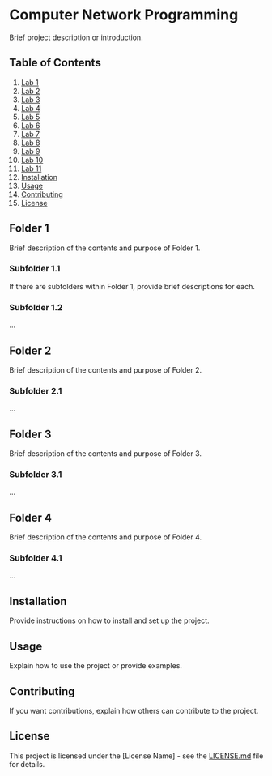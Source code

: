 # Computer Network Programming

Brief project description or introduction.

## Table of Contents

1. [Lab 1](#lab_1st_week)
2. [Lab 2](#lab_2nd_week)
3. [Lab 3](#lab_3rd_week)
4. [Lab 4](#lab_4th_week)
5. [Lab 5](#lab_5th_week)
6. [Lab 6](#lab_6th_week)
7. [Lab 7](#lab_7th_week)
8. [Lab 8](#lab_8th_week)
9. [Lab 9](#lab_9th_week)
10. [Lab 10](#lab_10th_week)
11. [Lab 11](#lab_11th_week)
12. [Installation](#installation)
13. [Usage](#usage)
14. [Contributing](#contributing)
15. [License](#license)

## Folder 1

Brief description of the contents and purpose of Folder 1.

### Subfolder 1.1

If there are subfolders within Folder 1, provide brief descriptions for each.

### Subfolder 1.2

...

## Folder 2

Brief description of the contents and purpose of Folder 2.

### Subfolder 2.1

...

## Folder 3

Brief description of the contents and purpose of Folder 3.

### Subfolder 3.1

...

## Folder 4

Brief description of the contents and purpose of Folder 4.

### Subfolder 4.1

...

## Installation

Provide instructions on how to install and set up the project.

## Usage

Explain how to use the project or provide examples.

## Contributing

If you want contributions, explain how others can contribute to the project.

## License

This project is licensed under the [License Name] - see the [LICENSE.md](LICENSE.md) file for details.
